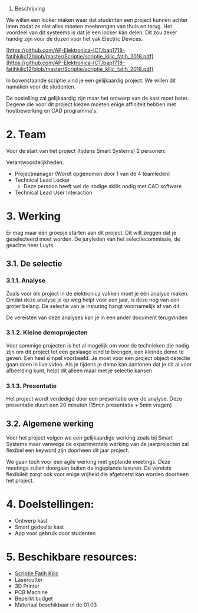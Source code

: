  1. Beschrijving

We willen een locker maken waar dat studenten een project kunnen achter laten
zodat ze niet alles moeten meebrengen van thuis en terug. Het voordeel van dit
systeems is dat je een locker kan delen. Dit zou zeker handig zijn voor de
dozen voor het vak Electric Devices. 

[https://github.com/AP-Elektronica-ICT/bap1718-fatihkilic12/blob/master/Scriptie/scriptie_kilic_fatih_2018.pdf](https://github.com/AP-Elektronica-ICT/bap1718-fatihkilic12/blob/master/Scriptie/scriptie_kilic_fatih_2018.pdf)

In bovenstaande scriptie vind je een gelijkaardig project. We willen dit
namaken voor de studenten. 

De opstelling zal gelijkaardig zijn maar het ontwerp van de kast moet beter.
Degene die voor dit project kiezen moeten enige affiniteit hebben met
houtbewerking en CAD programma's. 


# 2. Team

Voor de start van het project (tijdens Smart Systems) 2 personen:

Verantwoordelijkheden:



*   Projectmanager (Wordt opgenomen door 1 van de 4 teamleden)
*   Technical Lead Locker
    *   Deze persoon heeft wel de nodige skills nodig met CAD software
*   Technical Lead User Interaction


# 3. Werking

Er mag maar één groepje starten aan dit project. Dit wilt zeggen dat je
geselecteerd moet worden. De juryleden van het selectiecommissie, de geachte
heer Luyts.


## 3.1. De selectie 


### 3.1.1. Analyse

Zoals voor elk project in de elektronica vakken moet je één analyse maken.
Omdat deze analyse je op weg helpt voor een jaar, is deze nog van een groter
belang. De selectie van je insturing hangt voornamelijk af van dit.

De vereisten van deze analyses kan je in een ander document terugvinden


### 3.1.2. Kleine demoprojecten  

Voor sommige projecten is het al mogelijk om voor de technieken die nodig zijn
om dit project tot een geslaagd eind te brengen, een kleinde demo te geven. Een
heel simpel voorbeeld. Je moet voor een project object detectie gaan doen in
live video. Als je tijdens je demo kan aantonen dat je dit al voor afbeelding
kunt, helpt dit alleen maar met je selectie kansen


### 3.1.3. Presentatie

Het project wordt verdedigd door een presentatie over de analyse. Deze
presentatie duurt een 20 minuten (15min presentatie + 5min vragen)


## 3.2. Algemene werking

Voor het project volgen we een gelijkaardige werking zoals bij Smart Systems
maar vanwege de experimentele werking van de jaarprojecten zal flexibel een
keyword zijn doorheen dit jaar project. 

We gaan toch voor een agile werking met geplande meetings. Deze meetings zullen
doorgaan buiten de ingeplande lesuren. De vereiste flexibileit zorgt ook voor
enige vrijheid die afgetoetst kan worden doorheen het project. 


# 4. Doelstellingen:

*   Ontwerp kast
*   Smart gedeelte kast
*   App voor gebruik door studenten


# 5. Beschikbare resources:

* [Scriptie Fatih Kilic](https://github.com/AP-Elektronica-ICT/bap1718-fatihkilic12/blob/master/Scriptie/scriptie_kilic_fatih_2018.pdf)
* Lasercutter
* 3D Printer
* PCB Machine
* Beperkt budget
* Materiaal beschikbaar in de 01.03
